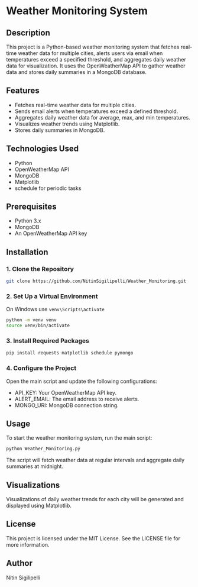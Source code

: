 # Weather Monitoring System

## Description
This project is a Python-based weather monitoring system that fetches real-time weather data for multiple cities, alerts users via email when temperatures exceed a specified threshold, and aggregates daily weather data for visualization. It uses the OpenWeatherMap API to gather weather data and stores daily summaries in a MongoDB database.

## Features
- Fetches real-time weather data for multiple cities.
- Sends email alerts when temperatures exceed a defined threshold.
- Aggregates daily weather data for average, max, and min temperatures.
- Visualizes weather trends using Matplotlib.
- Stores daily summaries in MongoDB.

## Technologies Used
- Python
- OpenWeatherMap API
- MongoDB
- Matplotlib
- schedule for periodic tasks

## Prerequisites
- Python 3.x
- MongoDB
- An OpenWeatherMap API key

## Installation

### 1. Clone the Repository
```bash
git clone https://github.com/NitinSigilipelli/Weather_Monitoring.git
```

### 2. Set Up a Virtual Environment
 On Windows use `venv\Scripts\activate`
```bash
python -m venv venv
source venv/bin/activate
```

### 3. Install Required Packages
```bash
pip install requests matplotlib schedule pymongo
```

### 4. Configure the Project
Open the main script and update the following configurations:
- API_KEY: Your OpenWeatherMap API key.
- ALERT_EMAIL: The email address to receive alerts.
- MONGO_URI: MongoDB connection string.

## Usage
To start the weather monitoring system, run the main script:
```bash
python Weather_Monitoring.py
```
The script will fetch weather data at regular intervals and aggregate daily summaries at midnight.

## Visualizations
Visualizations of daily weather trends for each city will be generated and displayed using Matplotlib.

## License
This project is licensed under the MIT License. See the LICENSE file for more information.

## Author
Nitin Sigilipelli

